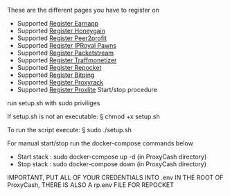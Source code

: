 These are the different pages you have to register on

- Supported [Register Earnapp](https://earnapp.com/i/sCDQMNsl)
- Supported [Register Honeygain](https://r.honeygain.me/SPIKE8343E)
- Supported [Register Peer2profit](https://p2pr.me/)
- Supported [Register IPRoyal Pawns](https://pawns.app/?r=2419012)
- Supported [Register Packetstream](https://packetstream.io/?psr=5kiz)
- Supported [Register Traffmonetizer](https://traffmonetizer.com/?aff=1474091)
- Supported [Register Repocket](https://link.repocket.co/ejKi)
- Supported [Register Bitping](https://app.bitping.com)
- Supported [Register Proxyrack](https://peer.proxyrack.com/ref/kwpbaywuy5bfgbx1ngnmueqngwmnxa6go9jy7a1h)
- Supported [Register Proxlite](https://proxylite.ru/?r=AQNXTO0J)
Start/stop procedure

run setup.sh with sudo priviliges

If setup.sh is not an executable:
§ chmod +x setup.sh

To run the script execute:
§ sudo ./setup.sh


For manual start/stop run the docker-compose commands below

- Start stack : sudo docker-compose up -d (in ProxyCash directory)
- Stop stack : sudo docker-compose down (in ProxyCash directory)


IMPORTANT, PUT ALL OF YOUR CREDENTIALS INTO .env IN THE ROOT OF ProxyCash, THERE IS ALSO A rp.env FILE FOR REPOCKET
